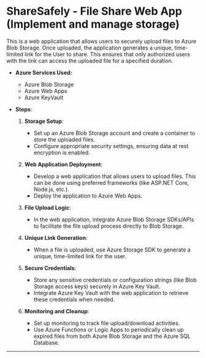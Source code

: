 # ShareSafely - File Share Web App (Implement and manage storage)

This is a web application that allows users to securely upload files to Azure Blob Storage. Once uploaded, the application generates a unique, time-limited link for the User to share. This ensures that only authorized users with the link can access the uploaded file for a specified duration.

  
- **Azure Services Used:**
  - Azure Blob Storage
  - Azure Web Apps
  - Azure KeyVault

  
- **Steps**:
   1. **Storage Setup**:
        - Set up an Azure Blob Storage account and create a container to store the uploaded files.
        - Configure appropriate security settings, ensuring data at rest encryption is enabled.
   
   2. **Web Application Deployment**:
        - Develop a web application that allows users to upload files. This can be done using preferred frameworks (like ASP.NET Core, Node.js, etc.).
        - Deploy the application to Azure Web Apps.
   
   3. **File Upload Logic**:
        - In the web application, integrate Azure Blob Storage SDKs/APIs to facilitate the file upload process directly to Blob Storage.
   
   
   4. **Unique Link Generation**:
        - When a file is uploaded, use Azure Storage SDK to generate a unique, time-limited link for the user.

   
   5. **Secure Credentials**:
        - Store any sensitive credentials or configuration strings (like Blob Storage access keys) securely in Azure Key Vault.
        - Integrate Azure Key Vault with the web application to retrieve these credentials when needed.
   
   6. **Monitoring and Cleanup**:
        - Set up monitoring to track file upload/download activities.
        - Use Azure Functions or Logic Apps to periodically clean up expired files from both Azure Blob Storage and the Azure SQL Database.

---
